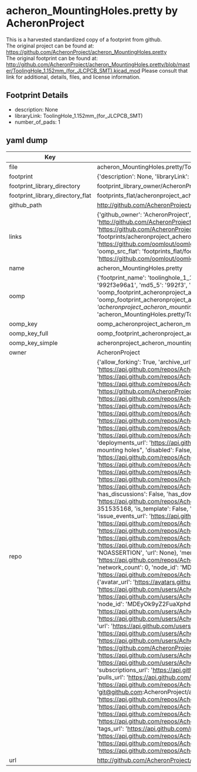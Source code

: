 # acheron_MountingHoles.pretty by AcheronProject  
This is a harvested standardized copy of a footprint from github.  
The original project can be found at:  
https://github.com/AcheronProject/acheron_MountingHoles.pretty  
The original footprint can be found at:
http://github.com/AcheronProject/acheron_MountingHoles.pretty/blob/master/ToolingHole_1.152mm_(for_JLCPCB_SMT).kicad_mod
Please consult that link for additional, details, files, and license information.  
## Footprint Details
* description: None  
* libraryLink: ToolingHole_1.152mm_(for_JLCPCB_SMT)  
* number_of_pads: 1  
## yaml dump  
| Key | Value |  
| --- | --- |  
| file | acheron_MountingHoles.pretty/ToolingHole_1.152mm_(for_JLCPCB_SMT).kicad_mod |  
| footprint | {'description': None, 'libraryLink': 'ToolingHole_1.152mm_(for_JLCPCB_SMT)', 'number_of_pads': 1} |  
| footprint_library_directory | footprint_library_owner/AcheronProject_acheron_MountingHoles.pretty |  
| footprint_library_directory_flat | footprints_flat/acheronproject_acheron_mountingholes_toolinghole_1_152mm_(for_jlcpcb_smt)/working |  
| github_path | http://github.com/AcheronProject/acheron_MountingHoles.pretty/blob/master/ToolingHole_1.152mm_(for_JLCPCB_SMT).kicad_mod |  
| links | {'github_owner': 'AcheronProject', 'github_repo_name': 'acheron_MountingHoles.pretty', 'github_src': 'http://github.com/AcheronProject/acheron_MountingHoles.pretty/blob/master/ToolingHole_1.152mm_(for_JLCPCB_SMT).kicad_mod', 'github_src_repo': 'https://github.com/AcheronProject/acheron_MountingHoles.pretty', 'oomp_bot': 'footprints/acheronproject_acheron_mountingholes_toolinghole_1_152mm_(for_jlcpcb_smt)/working', 'oomp_bot_github': 'https://github.com/oomlout/oomlout_oomp_footprint_bot/tree/main/footprints/acheronproject_acheron_mountingholes_toolinghole_1_152mm_(for_jlcpcb_smt)/working', 'oomp_src_flat': 'footprints_flat/footprints_flat/acheronproject_acheron_mountingholes_toolinghole_1_152mm_(for_jlcpcb_smt)/working', 'oomp_src_flat_github': 'https://github.com/oomlout/oomlout_oomp_footprint_src/tree/main/footprints_flat/acheronproject_acheron_mountingholes_toolinghole_1_152mm_(for_jlcpcb_smt)/working'} |  
| name | acheron_MountingHoles.pretty |  
| oomp | {'footprint_name': 'toolinghole_1_152mm_(for_jlcpcb_smt)', 'library_name': 'acheron_mountingholes', 'md5': '992f3e96a11738629e923746964bcaf6', 'md5_10': '992f3e96a1', 'md5_5': '992f3', 'md5_6': '992f3e', 'oomp_key': 'oomp_acheronproject_acheron_mountingholes_toolinghole_1_152mm_(for_jlcpcb_smt)', 'oomp_key_extra': 'oomp_footprint_acheronproject_acheron_mountingholes_toolinghole_1_152mm_(for_jlcpcb_smt)', 'oomp_key_full': 'oomp_footprint_acheronproject_acheron_mountingholes_toolinghole_1_152mm_(for_jlcpcb_smt)_992f3e', 'oomp_key_simple': 'acheronproject_acheron_mountingholes_toolinghole_1_152mm_(for_jlcpcb_smt)', 'original_filename': 'acheron_MountingHoles.pretty/ToolingHole_1.152mm_(for_JLCPCB_SMT).kicad_mod', 'owner_name': 'acheronproject'} |  
| oomp_key | oomp_acheronproject_acheron_mountingholes_toolinghole_1_152mm_(for_jlcpcb_smt) |  
| oomp_key_full | oomp_footprint_acheronproject_acheron_mountingholes_toolinghole_1_152mm_(for_jlcpcb_smt) |  
| oomp_key_simple | acheronproject_acheron_mountingholes_toolinghole_1_152mm_(for_jlcpcb_smt) |  
| owner | AcheronProject |  
| repo | {'allow_forking': True, 'archive_url': 'https://api.github.com/repos/AcheronProject/acheron_MountingHoles.pretty/{archive_format}{/ref}', 'archived': False, 'assignees_url': 'https://api.github.com/repos/AcheronProject/acheron_MountingHoles.pretty/assignees{/user}', 'blobs_url': 'https://api.github.com/repos/AcheronProject/acheron_MountingHoles.pretty/git/blobs{/sha}', 'branches_url': 'https://api.github.com/repos/AcheronProject/acheron_MountingHoles.pretty/branches{/branch}', 'clone_url': 'https://github.com/AcheronProject/acheron_MountingHoles.pretty.git', 'collaborators_url': 'https://api.github.com/repos/AcheronProject/acheron_MountingHoles.pretty/collaborators{/collaborator}', 'comments_url': 'https://api.github.com/repos/AcheronProject/acheron_MountingHoles.pretty/comments{/number}', 'commits_url': 'https://api.github.com/repos/AcheronProject/acheron_MountingHoles.pretty/commits{/sha}', 'compare_url': 'https://api.github.com/repos/AcheronProject/acheron_MountingHoles.pretty/compare/{base}...{head}', 'contents_url': 'https://api.github.com/repos/AcheronProject/acheron_MountingHoles.pretty/contents/{+path}', 'contributors_url': 'https://api.github.com/repos/AcheronProject/acheron_MountingHoles.pretty/contributors', 'created_at': '2021-03-25T18:21:15Z', 'default_branch': 'master', 'deployments_url': 'https://api.github.com/repos/AcheronProject/acheron_MountingHoles.pretty/deployments', 'description': "AcheronProject's KiCad footprints library for mounting holes", 'disabled': False, 'downloads_url': 'https://api.github.com/repos/AcheronProject/acheron_MountingHoles.pretty/downloads', 'events_url': 'https://api.github.com/repos/AcheronProject/acheron_MountingHoles.pretty/events', 'fork': False, 'forks': 0, 'forks_count': 0, 'forks_url': 'https://api.github.com/repos/AcheronProject/acheron_MountingHoles.pretty/forks', 'full_name': 'AcheronProject/acheron_MountingHoles.pretty', 'git_commits_url': 'https://api.github.com/repos/AcheronProject/acheron_MountingHoles.pretty/git/commits{/sha}', 'git_refs_url': 'https://api.github.com/repos/AcheronProject/acheron_MountingHoles.pretty/git/refs{/sha}', 'git_tags_url': 'https://api.github.com/repos/AcheronProject/acheron_MountingHoles.pretty/git/tags{/sha}', 'git_url': 'git://github.com/AcheronProject/acheron_MountingHoles.pretty.git', 'has_discussions': False, 'has_downloads': True, 'has_issues': True, 'has_pages': False, 'has_projects': True, 'has_wiki': True, 'homepage': None, 'hooks_url': 'https://api.github.com/repos/AcheronProject/acheron_MountingHoles.pretty/hooks', 'html_url': 'https://github.com/AcheronProject/acheron_MountingHoles.pretty', 'id': 351535168, 'is_template': False, 'issue_comment_url': 'https://api.github.com/repos/AcheronProject/acheron_MountingHoles.pretty/issues/comments{/number}', 'issue_events_url': 'https://api.github.com/repos/AcheronProject/acheron_MountingHoles.pretty/issues/events{/number}', 'issues_url': 'https://api.github.com/repos/AcheronProject/acheron_MountingHoles.pretty/issues{/number}', 'keys_url': 'https://api.github.com/repos/AcheronProject/acheron_MountingHoles.pretty/keys{/key_id}', 'labels_url': 'https://api.github.com/repos/AcheronProject/acheron_MountingHoles.pretty/labels{/name}', 'language': None, 'languages_url': 'https://api.github.com/repos/AcheronProject/acheron_MountingHoles.pretty/languages', 'license': {'key': 'other', 'name': 'Other', 'node_id': 'MDc6TGljZW5zZTA=', 'spdx_id': 'NOASSERTION', 'url': None}, 'merges_url': 'https://api.github.com/repos/AcheronProject/acheron_MountingHoles.pretty/merges', 'milestones_url': 'https://api.github.com/repos/AcheronProject/acheron_MountingHoles.pretty/milestones{/number}', 'mirror_url': None, 'name': 'acheron_MountingHoles.pretty', 'network_count': 0, 'node_id': 'MDEwOlJlcG9zaXRvcnkzNTE1MzUxNjg=', 'notifications_url': 'https://api.github.com/repos/AcheronProject/acheron_MountingHoles.pretty/notifications{?since,all,participating}', 'open_issues': 0, 'open_issues_count': 0, 'organization': {'avatar_url': 'https://avatars.githubusercontent.com/u/63755935?v=4', 'events_url': 'https://api.github.com/users/AcheronProject/events{/privacy}', 'followers_url': 'https://api.github.com/users/AcheronProject/followers', 'following_url': 'https://api.github.com/users/AcheronProject/following{/other_user}', 'gists_url': 'https://api.github.com/users/AcheronProject/gists{/gist_id}', 'gravatar_id': '', 'html_url': 'https://github.com/AcheronProject', 'id': 63755935, 'login': 'AcheronProject', 'node_id': 'MDEyOk9yZ2FuaXphdGlvbjYzNzU1OTM1', 'organizations_url': 'https://api.github.com/users/AcheronProject/orgs', 'received_events_url': 'https://api.github.com/users/AcheronProject/received_events', 'repos_url': 'https://api.github.com/users/AcheronProject/repos', 'site_admin': False, 'starred_url': 'https://api.github.com/users/AcheronProject/starred{/owner}{/repo}', 'subscriptions_url': 'https://api.github.com/users/AcheronProject/subscriptions', 'type': 'Organization', 'url': 'https://api.github.com/users/AcheronProject'}, 'owner': {'avatar_url': 'https://avatars.githubusercontent.com/u/63755935?v=4', 'events_url': 'https://api.github.com/users/AcheronProject/events{/privacy}', 'followers_url': 'https://api.github.com/users/AcheronProject/followers', 'following_url': 'https://api.github.com/users/AcheronProject/following{/other_user}', 'gists_url': 'https://api.github.com/users/AcheronProject/gists{/gist_id}', 'gravatar_id': '', 'html_url': 'https://github.com/AcheronProject', 'id': 63755935, 'login': 'AcheronProject', 'node_id': 'MDEyOk9yZ2FuaXphdGlvbjYzNzU1OTM1', 'organizations_url': 'https://api.github.com/users/AcheronProject/orgs', 'received_events_url': 'https://api.github.com/users/AcheronProject/received_events', 'repos_url': 'https://api.github.com/users/AcheronProject/repos', 'site_admin': False, 'starred_url': 'https://api.github.com/users/AcheronProject/starred{/owner}{/repo}', 'subscriptions_url': 'https://api.github.com/users/AcheronProject/subscriptions', 'type': 'Organization', 'url': 'https://api.github.com/users/AcheronProject'}, 'private': False, 'pulls_url': 'https://api.github.com/repos/AcheronProject/acheron_MountingHoles.pretty/pulls{/number}', 'pushed_at': '2021-03-25T18:21:22Z', 'releases_url': 'https://api.github.com/repos/AcheronProject/acheron_MountingHoles.pretty/releases{/id}', 'size': 7, 'ssh_url': 'git@github.com:AcheronProject/acheron_MountingHoles.pretty.git', 'stargazers_count': 1, 'stargazers_url': 'https://api.github.com/repos/AcheronProject/acheron_MountingHoles.pretty/stargazers', 'statuses_url': 'https://api.github.com/repos/AcheronProject/acheron_MountingHoles.pretty/statuses/{sha}', 'subscribers_count': 1, 'subscribers_url': 'https://api.github.com/repos/AcheronProject/acheron_MountingHoles.pretty/subscribers', 'subscription_url': 'https://api.github.com/repos/AcheronProject/acheron_MountingHoles.pretty/subscription', 'svn_url': 'https://github.com/AcheronProject/acheron_MountingHoles.pretty', 'tags_url': 'https://api.github.com/repos/AcheronProject/acheron_MountingHoles.pretty/tags', 'teams_url': 'https://api.github.com/repos/AcheronProject/acheron_MountingHoles.pretty/teams', 'temp_clone_token': None, 'topics': [], 'trees_url': 'https://api.github.com/repos/AcheronProject/acheron_MountingHoles.pretty/git/trees{/sha}', 'updated_at': '2021-08-22T21:31:52Z', 'url': 'https://api.github.com/repos/AcheronProject/acheron_MountingHoles.pretty', 'visibility': 'public', 'watchers': 1, 'watchers_count': 1, 'web_commit_signoff_required': False} |  
| url | http://github.com/AcheronProject/acheron_MountingHoles.pretty |  

